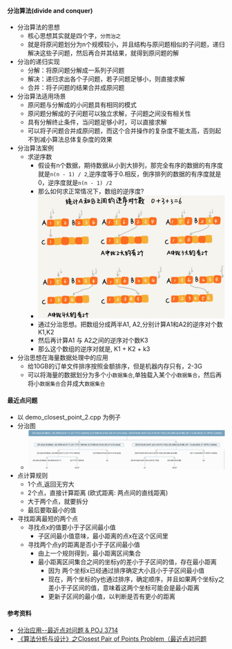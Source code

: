 #### 分治算法(divide and conquer)
- 分治算法的思想
  - 核心思想其实就是四个字，`分而治之`
  - 就是将原问题划分为n个规模较小，并且结构与原问题相似的子问题，递归解决这些子问题，然后再合并其结果，就得到原问题的解
- 分治的递归实现
  - 分解：将原问题分解成一系列子问题
  - 解决：递归求出各个子问题，若子问题足够小，则直接求解
  - 合并：将子问题的结果合并成原问题
- 分治算法适用场景
  - 原问题与分解成的小问题具有相同的模式
  - 原问题分解成的子问题可以独立求解，子问题之间没有相关性
  - 具有分解终止条件，当问题足够小时，可以直接求解
  - 可以将子问题合并成原问题，而这个合并操作的复杂度不能太高，否则起不到减小算法总体复杂度的效果
- 分治算法案例
  - 求逆序数
    - 假设有n个数据，期待数据从小到大排列，那完全有序的数据的有序度就是`n(n - 1) / 2`,逆序度等于0.相反，倒序排列的数据的有序度就是0，逆序度就是`n(n - 1) /2`
    - 那么如何求正常情况下，数组的逆序度?
    - ![avatar](images/../../images/divide_and_conquer_1.png)
    - 通过分治思想。把数组分成两半A1, A2,分别计算A1和A2的逆序对个数K1,K2
    - 然后再计算A1 与 A2之间的逆序对个数K3
    - 那么这个数组的逆序对就是, K1 + K2 + k3
- 分治思想在海量数据处理中的应用
  - 给10GB的订单文件排序按照金额排序，但是机器内存只有，2-3G
  - 可以将海量的数据划分为多个小`数据集合`,单独载入某个小`数据集合`，然后再将小`数据集合`合并成大`数据集合`

#### 最近点问题
- 以 demo_closest_point_2.cpp 为例子
- 分治图
  - ![avatar](images/../../images/divide_and_conquer_2.png)
- 点计算规则
  - 1个点,返回无穷大
  - 2个点，直接计算距离 (欧式距离: 两点间的直线距离)
  - 大于两个点，就要拆分
  - 最后要取最小的值
- 寻找距离最短的两个点
  - 寻找点x的值要小于子区间最小值
    - 子区间最小值意味，最小距离的点x在这个区间里
  - 寻找两个点y的距离是否小于子区间最小值
    - 由上一个规则得到，最小距离区间集合
    - 最小距离区间集合之间的坐标y的差小于子区间的值，存在最小距离
      - 因为 两个坐标x已经通过排序确定大小且小于子区间最小值
      - 现在，两个坐标的y也通过排序，确定顺序，并且如果两个坐标y之差小于子区间的值，意味着这两个坐标可能会是最小距离
      - 更新子区间的最小值，以判断是否有更小的距离
#### 参考资料
- [分治应用--最近点对问题 & POJ 3714](https://blog.csdn.net/qq_21201267/article/details/94592900)
- [《算法分析与设计》之Closest Pair of Points Problem（最近点对问题](https://blog.csdn.net/u013522065/article/details/44810915)